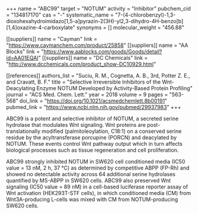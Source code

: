 +++
name = "ABC99"
target = "NOTUM"
activity = "Inhibitor"
pubchem_cid = "134817170"
cas = "-"
systematic_name = "7-(4-chlorobenzyl)-1,3-dioxohexahydroimidazo[1,5-a]pyrazin-2(3H)-yl2,3-dihydro-4H-benzo[b][1,4]oxazine-4-carboxylate"
synonyms = []
molecular_weight = "456.88"

[[suppliers]]
name = "Cayman"
link = "https://www.caymanchem.com/product/25858"
[[suppliers]]
name = "AA Blocks"
link = "https://www.aablocks.com/goods/Goods/detail?id=AA01EQAI"
[[suppliers]]
name = "DC Chemicals"
link = "http://www.dcchemicals.com/product_show-DC10929.html"

[[references]]
authors_list = "Suciu, R. M., Cognetta, A. B., 3rd, Potter Z. E., and Cravatt, B. F."
title = "Selective Irreversible Inhibitors of the Wnt-Deacylating Enzyme NOTUM Developed by Activity-Based Protein Profiling"
journal = "ACS Med. Chem. Lett."
year = 2018
volume = 9
pages = "563-568"
doi_link = "https://doi.org/10.1021/acsmedchemlett.8b00191"
pubmed_link = "https://www.ncbi.nlm.nih.gov/pubmed/29937983"
+++

ABC99 is a potent and selective inhibitor of NOTUM, a secreted serine hydrolase that modulates Wnt signaling. Wnt proteins are post-translationally modified (palmitoleoylation, C18:1) on a conserved serine residue by the acyltransferase porcupine (PORCN) and deacylated by NOTUM. These events control Wnt pathway output which in turn affects biological processes such as tissue regeneration and cell proliferation.

ABC99 strongly inhibited NOTUM in SW620 cell conditioned media (IC50 value = 13 nM, 2 h, 37 °C) as determined by competitive ABPP (FP-Rh) and showed no detectable activity across 64 additional serine hydrolases quantified by MS-ABPP in SW620 cells. ABC99 also preserved Wnt signaling (IC50 value = 89 nM) in a cell-based luciferase reporter assay of Wnt activation (HEK293T-STF cells), in which conditioned media (CM) from Wnt3A-producing L-cells was mixed with CM from NOTUM-producing SW620 cells.
